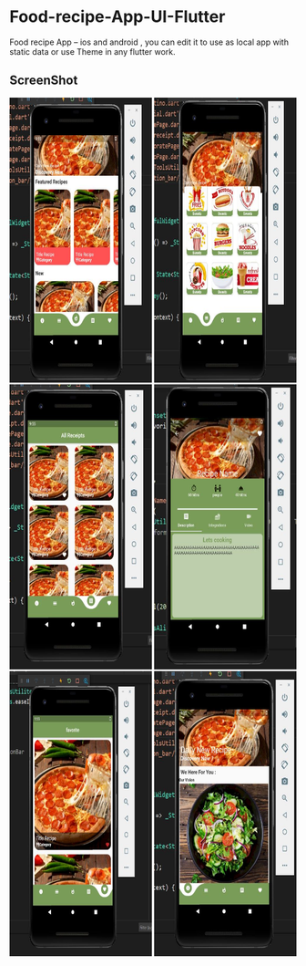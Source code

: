 # Food-recipe-App-UI-Flutter
Food recipe App – ios and android , you can edit it to use as local app with static data or use Theme in any flutter work.

## ScreenShot
  <img src="screen/homePage.JPG" width="250" height="500"/> <img src="screen/catigoresPage.jpg" width="250" height="500"/> <img src="screen/allRecipePage.jpg" width="250" height="500"/>
<img src="screen/detailRecipePage.jpg" width="250" height="500"/> <img src="screen/favoratePage.jpg" width="250" height="500"/> <img src="screen/infoPage.jpg" width="250" height="500"/>
